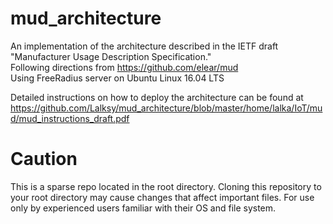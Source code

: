 # mud_architecture
An implementation of the architecture described in the IETF draft "Manufacturer Usage Description Specification."  
Following directions from https://github.com/elear/mud  
Using FreeRadius server on Ubuntu Linux 16.04 LTS  

Detailed instructions on how to deploy the architecture can be found at 
https://github.com/Lalksy/mud_architecture/blob/master/home/lalka/IoT/mud/mud_instructions_draft.pdf

# Caution
This is a sparse repo located in the root directory. Cloning this repository to your root directory 
may cause changes that affect important files. For use only by experienced users familiar with their OS and 
file system.
